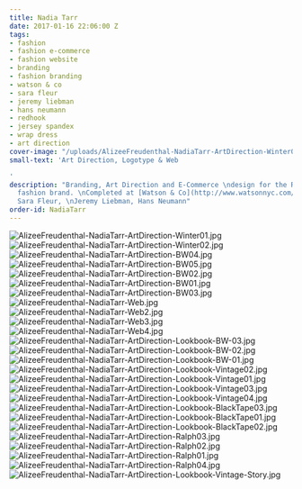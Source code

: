 ```yaml
---
title: Nadia Tarr
date: 2017-01-16 22:06:00 Z
tags:
- fashion
- fashion e-commerce
- fashion website
- branding
- fashion branding
- watson & co
- sara fleur
- jeremy liebman
- hans neumann
- redhook
- jersey spandex
- wrap dress
- art direction
cover-image: "/uploads/AlizeeFreudenthal-NadiaTarr-ArtDirection-Winter01-COVER-2b98be.jpg"
small-text: 'Art Direction, Logotype & Web

'
description: "Branding, Art Direction and E-Commerce \ndesign for the Red Hook based
  fashion brand. \nCompleted at [Watson & Co](http://www.watsonnyc.com/).\nPhotography:
  Sara Fleur, \nJeremy Liebman, Hans Neumann"
order-id: NadiaTarr
---
```


![AlizeeFreudenthal-NadiaTarr-ArtDirection-Winter01.jpg](/uploads/AlizeeFreudenthal-NadiaTarr-ArtDirection-Winter01.jpg)![AlizeeFreudenthal-NadiaTarr-ArtDirection-Winter02.jpg](/uploads/AlizeeFreudenthal-NadiaTarr-ArtDirection-Winter02.jpg)![AlizeeFreudenthal-NadiaTarr-ArtDirection-BW04.jpg](/uploads/AlizeeFreudenthal-NadiaTarr-ArtDirection-BW04.jpg)![AlizeeFreudenthal-NadiaTarr-ArtDirection-BW05.jpg](/uploads/AlizeeFreudenthal-NadiaTarr-ArtDirection-BW05.jpg)![AlizeeFreudenthal-NadiaTarr-ArtDirection-BW02.jpg](/uploads/AlizeeFreudenthal-NadiaTarr-ArtDirection-BW02.jpg)![AlizeeFreudenthal-NadiaTarr-ArtDirection-BW01.jpg](/uploads/AlizeeFreudenthal-NadiaTarr-ArtDirection-BW01.jpg)![AlizeeFreudenthal-NadiaTarr-ArtDirection-BW03.jpg](/uploads/AlizeeFreudenthal-NadiaTarr-ArtDirection-BW03.jpg)![AlizeeFreudenthal-NadiaTarr-Web.jpg](/uploads/AlizeeFreudenthal-NadiaTarr-Web.jpg)![AlizeeFreudenthal-NadiaTarr-Web2.jpg](/uploads/AlizeeFreudenthal-NadiaTarr-Web2.jpg)![AlizeeFreudenthal-NadiaTarr-Web3.jpg](/uploads/AlizeeFreudenthal-NadiaTarr-Web3.jpg)![AlizeeFreudenthal-NadiaTarr-Web4.jpg](/uploads/AlizeeFreudenthal-NadiaTarr-Web4.jpg)![AlizeeFreudenthal-NadiaTarr-ArtDirection-Lookbook-BW-03.jpg](/uploads/AlizeeFreudenthal-NadiaTarr-ArtDirection-Lookbook-BW-03.jpg)![AlizeeFreudenthal-NadiaTarr-ArtDirection-Lookbook-BW-02.jpg](/uploads/AlizeeFreudenthal-NadiaTarr-ArtDirection-Lookbook-BW-02.jpg)![AlizeeFreudenthal-NadiaTarr-ArtDirection-Lookbook-BW-01.jpg](/uploads/AlizeeFreudenthal-NadiaTarr-ArtDirection-Lookbook-BW-01.jpg)![AlizeeFreudenthal-NadiaTarr-ArtDirection-Lookbook-Vintage02.jpg](/uploads/AlizeeFreudenthal-NadiaTarr-ArtDirection-Lookbook-Vintage02.jpg)![AlizeeFreudenthal-NadiaTarr-ArtDirection-Lookbook-Vintage01.jpg](/uploads/AlizeeFreudenthal-NadiaTarr-ArtDirection-Lookbook-Vintage01.jpg)![AlizeeFreudenthal-NadiaTarr-ArtDirection-Lookbook-Vintage03.jpg](/uploads/AlizeeFreudenthal-NadiaTarr-ArtDirection-Lookbook-Vintage03.jpg)![AlizeeFreudenthal-NadiaTarr-ArtDirection-Lookbook-Vintage04.jpg](/uploads/AlizeeFreudenthal-NadiaTarr-ArtDirection-Lookbook-Vintage04.jpg)![AlizeeFreudenthal-NadiaTarr-ArtDirection-Lookbook-BlackTape03.jpg](/uploads/AlizeeFreudenthal-NadiaTarr-ArtDirection-Lookbook-BlackTape03.jpg)![AlizeeFreudenthal-NadiaTarr-ArtDirection-Lookbook-BlackTape01.jpg](/uploads/AlizeeFreudenthal-NadiaTarr-ArtDirection-Lookbook-BlackTape01.jpg)![AlizeeFreudenthal-NadiaTarr-ArtDirection-Lookbook-BlackTape02.jpg](/uploads/AlizeeFreudenthal-NadiaTarr-ArtDirection-Lookbook-BlackTape02.jpg)![AlizeeFreudenthal-NadiaTarr-ArtDirection-Ralph03.jpg](/uploads/AlizeeFreudenthal-NadiaTarr-ArtDirection-Ralph03.jpg)![AlizeeFreudenthal-NadiaTarr-ArtDirection-Ralph02.jpg](/uploads/AlizeeFreudenthal-NadiaTarr-ArtDirection-Ralph02.jpg)![AlizeeFreudenthal-NadiaTarr-ArtDirection-Ralph01.jpg](/uploads/AlizeeFreudenthal-NadiaTarr-ArtDirection-Ralph01.jpg)![AlizeeFreudenthal-NadiaTarr-ArtDirection-Ralph04.jpg](/uploads/AlizeeFreudenthal-NadiaTarr-ArtDirection-Ralph04.jpg)
![AlizeeFreudenthal-NadiaTarr-ArtDirection-Lookbook-Vintage-Story.jpg](/uploads/AlizeeFreudenthal-NadiaTarr-ArtDirection-Lookbook-Vintage-Story.jpg)

